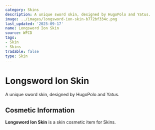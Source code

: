 ```yaml
---
category: Skins
description: A unique sword skin, designed by HugoPolo and Yatus.
image: ../images/longsword-ion-skin-b772bf334c.png
last_updated: '2025-09-17'
name: Longsword Ion Skin
source: WFCD
tags:
- Skin
- Skins
tradable: false
type: Skin
---
```


# Longsword Ion Skin

A unique sword skin, designed by HugoPolo and Yatus.

## Cosmetic Information

**Longsword Ion Skin** is a skin cosmetic item for Skins.

